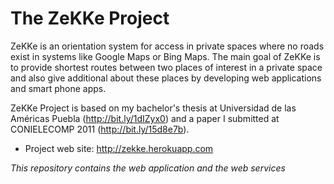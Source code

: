 The ZeKKe Project
=================
ZeKKe is an orientation system for access in private spaces where no roads exist in systems like Google Maps or Bing Maps. The main goal of ZeKKe is to provide shortest routes between two places of interest in a private space and also give additional about these places by developing web applications and smart phone apps.

ZeKKe Project is based on my bachelor's thesis at Universidad de las Américas Puebla (http://bit.ly/1dIZyx0) and a paper I submitted at CONIELECOMP 2011 (http://bit.ly/15d8e7b).

* Project web site: http://zekke.herokuapp.com

*This repository contains the web application and the web services*